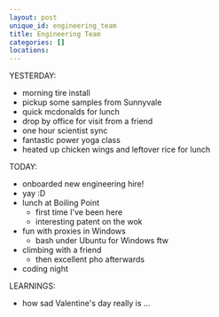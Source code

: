 ```yaml
---
layout: post
unique_id: engineering_team
title: Engineering Team
categories: []
locations: 
---
```


YESTERDAY:
* morning tire install
* pickup some samples from Sunnyvale
* quick mcdonalds for lunch
* drop by office for visit from a friend
* one hour scientist sync
* fantastic power yoga class
* heated up chicken wings and leftover rice for lunch

TODAY:
* onboarded new engineering hire!
* yay :D
* lunch at Boiling Point
  * first time I've been here
  * interesting patent on the wok
* fun with proxies in Windows
  * bash under Ubuntu for Windows ftw
* climbing with a friend
  * then excellent pho afterwards
* coding night

LEARNINGS:
* how sad Valentine's day really is ...
